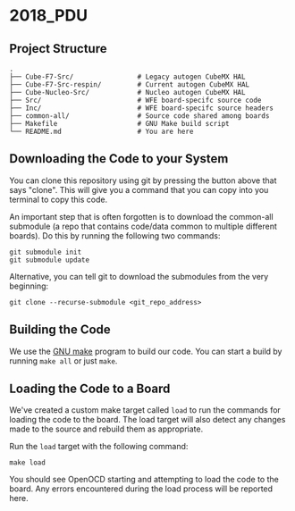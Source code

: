 # 2018\_PDU

## Project Structure

```
.
├── Cube-F7-Src/                # Legacy autogen CubeMX HAL
├── Cube-F7-Src-respin/         # Current autogen CubeMX HAL
├── Cube-Nucleo-Src/            # Nucleo autogen CubeMX HAL
├── Src/                        # WFE board-specifc source code 
├── Inc/                        # WFE board-specifc source headers
├── common-all/                 # Source code shared among boards
├── Makefile                    # GNU Make build script
└── README.md                   # You are here 

```

## Downloading the Code to your System 

You can clone this repository using git by pressing the button above that says
"clone". This will give you a command that you can copy into you terminal to
copy this code.

An important step that is often forgotten is to download the common-all
submodule (a repo that contains code/data common to multiple different
boards). Do this by running the following two commands:

```
git submodule init
git submodule update
```

Alternative, you can tell git to download the submodules from the very
beginning:

```
git clone --recurse-submodule <git_repo_address>
```

## Building the Code 

We use the [GNU make](https://www.gnu.org/software/make/manual/make.html) program to build our code.
You can start a build by running `make all` or just `make`.

## Loading the Code to a Board

We've created a custom make target called `load` to run the commands for
loading the code to the board. The load target will also detect any changes
made to the source and rebuild them as appropriate.

Run the `load` target with the following command:

```
make load
```

You should see OpenOCD starting and attempting to load the code to the board.
Any errors encountered during the load process will be reported here.

